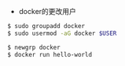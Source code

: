 - docker的更改用户

```bash
$ sudo groupadd docker
$ sudo usermod -aG docker $USER

$ newgrp docker
$ docker run hello-world
```

